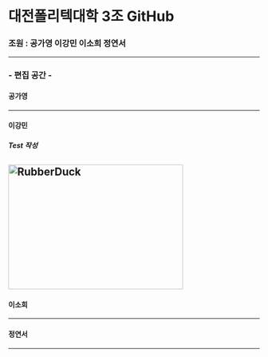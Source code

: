 # 대전폴리텍대학 3조 GitHub
### 조원 : 공가영 이강민 이소희 정연서
---
### - 편집 공간 -
#### 공가영
---
#### 이강민
##### Test 작성
<img src="C:/Test_Temp/RubberDuck.jpg" width="350px" height="250px" title="100px" alt="RubberDuck"></img><br/>
---
#### 이소희
---
#### 정연서
---
